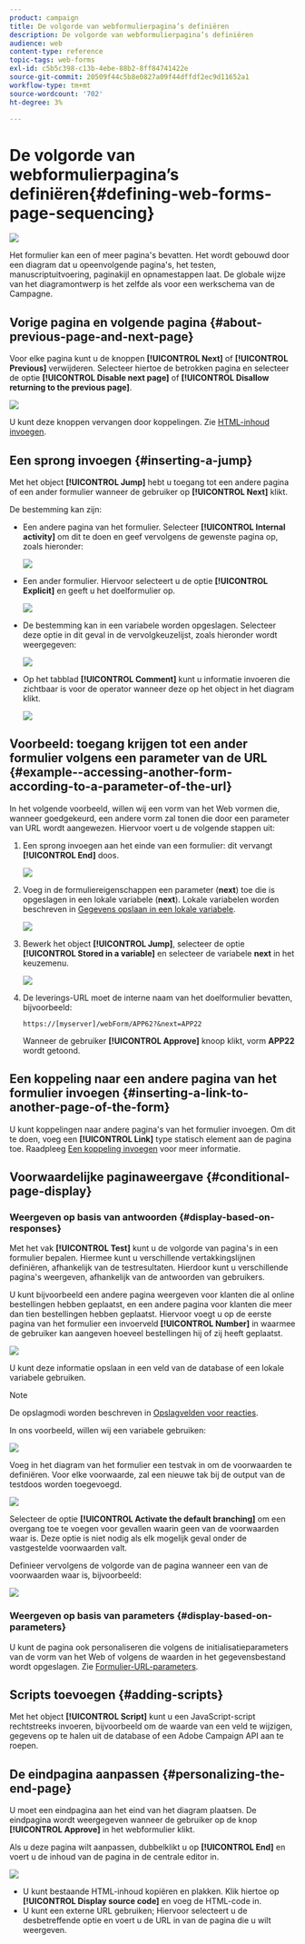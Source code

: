 ```yaml
---
product: campaign
title: De volgorde van webformulierpagina’s definiëren
description: De volgorde van webformulierpagina’s definiëren
audience: web
content-type: reference
topic-tags: web-forms
exl-id: c5b5c398-c13b-4ebe-88b2-8ff84741422e
source-git-commit: 20509f44c5b8e0827a09f44dffdf2ec9d11652a1
workflow-type: tm+mt
source-wordcount: '702'
ht-degree: 3%

---
```


# De volgorde van webformulierpagina’s definiëren{#defining-web-forms-page-sequencing}

![](../../assets/common.svg)

Het formulier kan een of meer pagina&#39;s bevatten. Het wordt gebouwd door een diagram dat u opeenvolgende pagina&#39;s, het testen, manuscriptuitvoering, paginakijl en opnamestappen laat. De globale wijze van het diagramontwerp is het zelfde als voor een werkschema van de Campagne.

## Vorige pagina en volgende pagina {#about-previous-page-and-next-page}

Voor elke pagina kunt u de knoppen **[!UICONTROL Next]** of **[!UICONTROL Previous]** verwijderen. Selecteer hiertoe de betrokken pagina en selecteer de optie **[!UICONTROL Disable next page]** of **[!UICONTROL Disallow returning to the previous page]**.

![](assets/s_ncs_admin_survey_no_next_page.png)

U kunt deze knoppen vervangen door koppelingen. Zie [HTML-inhoud invoegen](static-elements-in-a-web-form.md#inserting-html-content).

## Een sprong invoegen {#inserting-a-jump}

Met het object **[!UICONTROL Jump]** hebt u toegang tot een andere pagina of een ander formulier wanneer de gebruiker op **[!UICONTROL Next]** klikt.

De bestemming kan zijn:

* Een andere pagina van het formulier. Selecteer **[!UICONTROL Internal activity]** om dit te doen en geef vervolgens de gewenste pagina op, zoals hieronder:

   ![](assets/s_ncs_admin_jump_param1.png)

* Een ander formulier. Hiervoor selecteert u de optie **[!UICONTROL Explicit]** en geeft u het doelformulier op.

   ![](assets/s_ncs_admin_jump_param2.png)

* De bestemming kan in een variabele worden opgeslagen. Selecteer deze optie in dit geval in de vervolgkeuzelijst, zoals hieronder wordt weergegeven:

   ![](assets/s_ncs_admin_jump_param3.png)

* Op het tabblad **[!UICONTROL Comment]** kunt u informatie invoeren die zichtbaar is voor de operator wanneer deze op het object in het diagram klikt.

   ![](assets/s_ncs_admin_survey_jump_comment.png)

## Voorbeeld: toegang krijgen tot een ander formulier volgens een parameter van de URL {#example--accessing-another-form-according-to-a-parameter-of-the-url}

In het volgende voorbeeld, willen wij een vorm van het Web vormen die, wanneer goedgekeurd, een andere vorm zal tonen die door een parameter van URL wordt aangewezen. Hiervoor voert u de volgende stappen uit:

1. Een sprong invoegen aan het einde van een formulier: dit vervangt **[!UICONTROL End]** doos.

   ![](assets/s_ncs_admin_survey_jump_sample1.png)

1. Voeg in de formuliereigenschappen een parameter (**next**) toe die is opgeslagen in een lokale variabele (**next**). Lokale variabelen worden beschreven in [Gegevens opslaan in een lokale variabele](web-forms-answers.md#storing-data-in-a-local-variable).

   ![](assets/s_ncs_admin_survey_jump_sample2.png)

1. Bewerk het object **[!UICONTROL Jump]**, selecteer de optie **[!UICONTROL Stored in a variable]** en selecteer de variabele **next** in het keuzemenu.

   ![](assets/s_ncs_admin_survey_jump_sample3.png)

1. De leverings-URL moet de interne naam van het doelformulier bevatten, bijvoorbeeld:

   ```
   https://[myserver]/webForm/APP62?&next=APP22
   ```

   Wanneer de gebruiker **[!UICONTROL Approve]** knoop klikt, vorm **APP22** wordt getoond.

## Een koppeling naar een andere pagina van het formulier invoegen {#inserting-a-link-to-another-page-of-the-form}

U kunt koppelingen naar andere pagina&#39;s van het formulier invoegen. Om dit te doen, voeg een **[!UICONTROL Link]** type statisch element aan de pagina toe. Raadpleeg [Een koppeling invoegen](static-elements-in-a-web-form.md#inserting-a-link) voor meer informatie.

## Voorwaardelijke paginaweergave {#conditional-page-display}

### Weergeven op basis van antwoorden {#display-based-on-responses}

Met het vak **[!UICONTROL Test]** kunt u de volgorde van pagina&#39;s in een formulier bepalen. Hiermee kunt u verschillende vertakkingslijnen definiëren, afhankelijk van de testresultaten. Hierdoor kunt u verschillende pagina&#39;s weergeven, afhankelijk van de antwoorden van gebruikers.

U kunt bijvoorbeeld een andere pagina weergeven voor klanten die al online bestellingen hebben geplaatst, en een andere pagina voor klanten die meer dan tien bestellingen hebben geplaatst. Hiervoor voegt u op de eerste pagina van het formulier een invoerveld **[!UICONTROL Number]** in waarmee de gebruiker kan aangeven hoeveel bestellingen hij of zij heeft geplaatst.

![](assets/s_ncs_admin_survey_test_ex0.png)

U kunt deze informatie opslaan in een veld van de database of een lokale variabele gebruiken.

>[!NOTE]
>
>De opslagmodi worden beschreven in [Opslagvelden voor reacties](web-forms-answers.md#response-storage-fields).

In ons voorbeeld, willen wij een variabele gebruiken:

![](assets/s_ncs_admin_survey_test_ex1.png)

Voeg in het diagram van het formulier een testvak in om de voorwaarden te definiëren. Voor elke voorwaarde, zal een nieuwe tak bij de output van de testdoos worden toegevoegd.

![](assets/s_ncs_admin_survey_test_ex2.png)

Selecteer de optie **[!UICONTROL Activate the default branching]** om een overgang toe te voegen voor gevallen waarin geen van de voorwaarden waar is. Deze optie is niet nodig als elk mogelijk geval onder de vastgestelde voorwaarden valt.

Definieer vervolgens de volgorde van de pagina wanneer een van de voorwaarden waar is, bijvoorbeeld:

![](assets/s_ncs_admin_survey_test_ex3.png)

### Weergeven op basis van parameters {#display-based-on-parameters}

U kunt de pagina ook personaliseren die volgens de initialisatieparameters van de vorm van het Web of volgens de waarden in het gegevensbestand wordt opgeslagen. Zie [Formulier-URL-parameters](defining-web-forms-properties.md#form-url-parameters).

## Scripts toevoegen {#adding-scripts}

Met het object **[!UICONTROL Script]** kunt u een JavaScript-script rechtstreeks invoeren, bijvoorbeeld om de waarde van een veld te wijzigen, gegevens op te halen uit de database of een Adobe Campaign API aan te roepen.

## De eindpagina aanpassen {#personalizing-the-end-page}

U moet een eindpagina aan het eind van het diagram plaatsen. De eindpagina wordt weergegeven wanneer de gebruiker op de knop **[!UICONTROL Approve]** in het webformulier klikt.

Als u deze pagina wilt aanpassen, dubbelklikt u op **[!UICONTROL End]** en voert u de inhoud van de pagina in de centrale editor in.

![](assets/s_ncs_admin_survey_end_page_edit.png)

* U kunt bestaande HTML-inhoud kopiëren en plakken. Klik hiertoe op **[!UICONTROL Display source code]** en voeg de HTML-code in.
* U kunt een externe URL gebruiken; Hiervoor selecteert u de desbetreffende optie en voert u de URL in van de pagina die u wilt weergeven.
